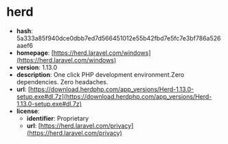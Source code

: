 # herd

- **hash**: 5a333a85f940dce0dbb7ed7d566451012e55b42fbd7e5fc7e3bf786a526aaef6
- **homepage**: [https://herd.laravel.com/windows](https://herd.laravel.com/windows)
- **version**: 1.13.0
- **description**: One click PHP development environment.Zero dependencies. Zero headaches.
- **url**: [https://download.herdphp.com/app_versions/Herd-1.13.0-setup.exe#dl.7z](https://download.herdphp.com/app_versions/Herd-1.13.0-setup.exe#dl.7z)
- **license**:
  - **identifier**: Proprietary
  - **url**: [https://herd.laravel.com/privacy](https://herd.laravel.com/privacy)

